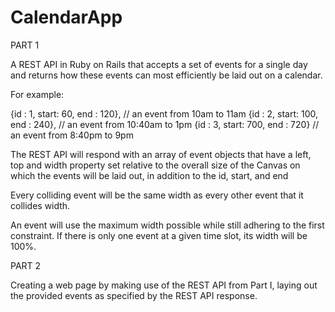 # CalendarApp

PART 1

A REST API in Ruby on Rails that accepts a set of events for a single day and returns how these events can most efficiently be laid out on a calendar. 

For example:

{id : 1, start: 60, end : 120}, // an event from 10am to 11am
{id : 2, start: 100, end : 240}, // an event from 10:40am to 1pm
{id : 3, start: 700, end : 720} // an event from 8:40pm to 9pm

The REST API will respond with an array of event objects that have a left, top and width property set relative to the overall size of the Canvas on which the events will be laid out, in addition to the id, start, and end

­Every colliding event will be the same width as every other event that it collides width.

­An event will use the maximum width possible while still adhering to the first constraint. If there is only one event at a given time slot, its width will be 100%.


PART 2

Creating a web page by making use of the REST API from Part I, laying out the provided events as specified by the REST API response. 